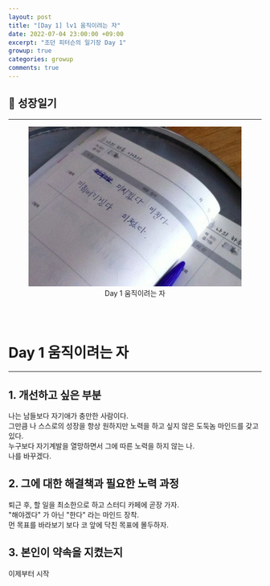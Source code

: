 ```yaml
---
layout: post
title: "[Day 1] lv1 움직이려는 자"
date: 2022-07-04 23:00:00 +09:00
excerpt: "조던 피터슨의 일기장 Day 1"
growup: true
categories: growup
comments: true
---
```

## 📒 성장일기
---------------------------

<figure>
    <a href="/assets/img/util_images/GrowDiray.jpg"><img src="/assets/img/util_images/GrowDiray.jpg"></a>    
    <figcaption style="text-align:center">Day 1 움직이려는 자</figcaption>
</figure>

<br>
<br>

# Day 1 움직이려는 자
---
## 1. 개선하고 싶은 부분
나는 남들보다 자기애가 충만한 사람이다.  
그만큼 나 스스로의 성장을 항상 원하지만 노력을 하고 싶지 않은 도둑놈 마인드를 갖고 있다.  
누구보다 자기계발을 열망하면서 그에 따른 노력을 하지 않는 나.  
나를 바꾸겠다.

## 2. 그에 대한 해결책과 필요한 노력 과정
퇴근 후, 할 일을 최소한으로 하고 스터디 카페에 곧장 가자.  
"해야겠다" 가 아닌 "한다" 라는 마인드 장착.  
먼 목표를 바라보기 보다 코 앞에 닥친 목표에 몰두하자.  

## 3. 본인이 약속을 지켰는지
이제부터 시작

<br>
<br>

[jekyll-docs]: https://jekyllrb.com/docs/home
[jekyll-gh]:   https://github.com/jekyll/jekyll
[jekyll-talk]: https://talk.jekyllrb.com/
